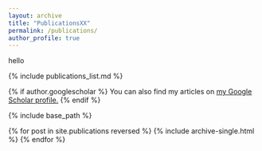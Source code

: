 ```yaml
---
layout: archive
title: "PublicationsXX"
permalink: /publications/
author_profile: true
---
```

hello

{% include publications_list.md %}

{% if author.googlescholar %}
  You can also find my articles on <u><a href="{{author.googlescholar}}">my Google Scholar profile</a>.</u>
{% endif %}

{% include base_path %}

{% for post in site.publications reversed %}
  {% include archive-single.html %}
{% endfor %}
